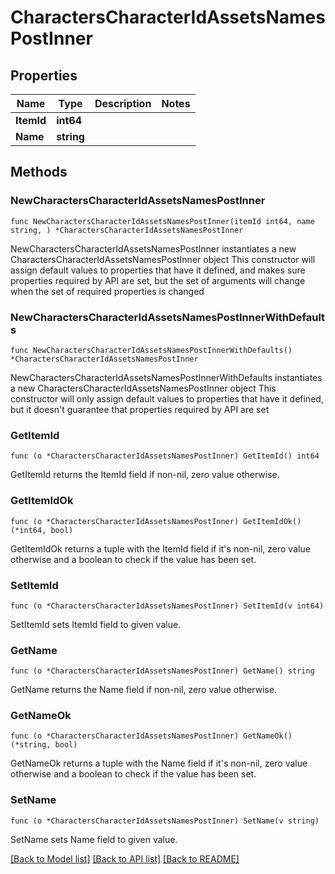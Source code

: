 # CharactersCharacterIdAssetsNamesPostInner

## Properties

Name | Type | Description | Notes
------------ | ------------- | ------------- | -------------
**ItemId** | **int64** |  | 
**Name** | **string** |  | 

## Methods

### NewCharactersCharacterIdAssetsNamesPostInner

`func NewCharactersCharacterIdAssetsNamesPostInner(itemId int64, name string, ) *CharactersCharacterIdAssetsNamesPostInner`

NewCharactersCharacterIdAssetsNamesPostInner instantiates a new CharactersCharacterIdAssetsNamesPostInner object
This constructor will assign default values to properties that have it defined,
and makes sure properties required by API are set, but the set of arguments
will change when the set of required properties is changed

### NewCharactersCharacterIdAssetsNamesPostInnerWithDefaults

`func NewCharactersCharacterIdAssetsNamesPostInnerWithDefaults() *CharactersCharacterIdAssetsNamesPostInner`

NewCharactersCharacterIdAssetsNamesPostInnerWithDefaults instantiates a new CharactersCharacterIdAssetsNamesPostInner object
This constructor will only assign default values to properties that have it defined,
but it doesn't guarantee that properties required by API are set

### GetItemId

`func (o *CharactersCharacterIdAssetsNamesPostInner) GetItemId() int64`

GetItemId returns the ItemId field if non-nil, zero value otherwise.

### GetItemIdOk

`func (o *CharactersCharacterIdAssetsNamesPostInner) GetItemIdOk() (*int64, bool)`

GetItemIdOk returns a tuple with the ItemId field if it's non-nil, zero value otherwise
and a boolean to check if the value has been set.

### SetItemId

`func (o *CharactersCharacterIdAssetsNamesPostInner) SetItemId(v int64)`

SetItemId sets ItemId field to given value.


### GetName

`func (o *CharactersCharacterIdAssetsNamesPostInner) GetName() string`

GetName returns the Name field if non-nil, zero value otherwise.

### GetNameOk

`func (o *CharactersCharacterIdAssetsNamesPostInner) GetNameOk() (*string, bool)`

GetNameOk returns a tuple with the Name field if it's non-nil, zero value otherwise
and a boolean to check if the value has been set.

### SetName

`func (o *CharactersCharacterIdAssetsNamesPostInner) SetName(v string)`

SetName sets Name field to given value.



[[Back to Model list]](../README.md#documentation-for-models) [[Back to API list]](../README.md#documentation-for-api-endpoints) [[Back to README]](../README.md)


